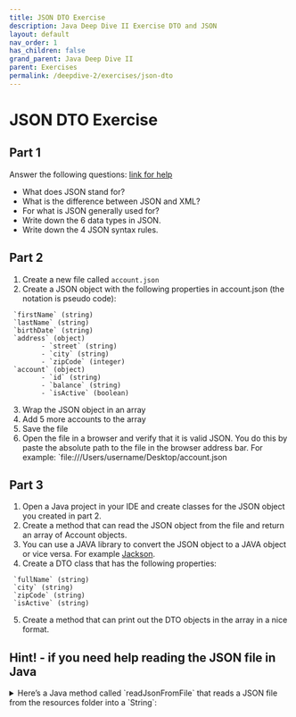 ```yaml
---
title: JSON DTO Exercise
description: Java Deep Dive II Exercise DTO and JSON
layout: default
nav_order: 1
has_children: false
grand_parent: Java Deep Dive II
parent: Exercises
permalink: /deepdive-2/exercises/json-dto
---
```


# JSON DTO Exercise

## Part 1

Answer the following questions: [link for help](https://www.w3schools.com/js/js_json_intro.asp)

* What does JSON stand for?
* What is the difference between JSON and XML?
* For what is JSON generally used for?
* Write down the 6 data types in JSON.
* Write down the 4 JSON syntax rules.

## Part 2

1. Create a new file called `account.json`
2. Create a JSON object with the following properties in account.json (the notation is pseudo code):

```plaintext
 `firstName` (string)
 `lastName` (string)
 `birthDate` (string)
 `address` (object)
        - `street` (string)
        - `city` (string)
        - `zipCode` (integer)
 `account` (object)
        - `id` (string)
        - `balance` (string)
        - `isActive` (boolean)
```

3. Wrap the JSON object in an array
4. Add 5 more accounts to the array
5. Save the file
6. Open the file in a browser and verify that it is valid JSON. You do this by paste the absolute path to the file in the browser address bar. For example: `file:///Users/username/Desktop/account.json

## Part 3

1. Open a Java project in your IDE and create classes for the JSON object you created in part 2.
2. Create a method that can read the JSON object from the file and return an array of Account objects.
3. You can use a JAVA library to convert the JSON object to a JAVA object or vice versa. For example [Jackson](../../toolbox/dataintegration/jackson.md).
4. Create a DTO class that has the following properties:

```plaintext
 `fullName` (string)
 `city` (string)
 `zipCode` (string)
 `isActive` (string)
```

5. Create a method that can print out the DTO objects in the array in a nice format.

## Hint! - if you need help reading the JSON file in Java

<details markdown="block">
<summary>
Here’s a Java method called `readJsonFromFile` that reads a JSON file from the resources folder into a `String`:
</summary>

```java
import java.io.BufferedReader;
import java.io.IOException;
import java.io.InputStream;
import java.io.InputStreamReader;
import java.nio.charset.StandardCharsets;
import java.util.stream.Collectors;

public class JsonFileReader {

    public static String readJsonFromFile(String filename) {
        // Get the resource file from the classpath
        InputStream inputStream = JsonFileReader.class.getClassLoader().getResourceAsStream(filename);

        if (inputStream == null) {
            throw new IllegalArgumentException("File not found: " + filename);
        }

        // Read the file content into a string
        try (BufferedReader reader = new BufferedReader(new InputStreamReader(inputStream, StandardCharsets.UTF_8))) {
            return reader.lines().collect(Collectors.joining("\n"));
        } catch (IOException e) {
            throw new RuntimeException("Failed to read the file: " + filename, e);
        }
    }
}
```

### Explanation

1. **`InputStream`**: This reads the file as a stream from the resources folder using `getResourceAsStream()`.
2. **`BufferedReader`**: Wraps the input stream for efficient reading.
3. **`Collectors.joining("\n")`**: Collects the lines of the file into a single string, separated by newlines.
4. **Exception Handling**: If the file is not found, an `IllegalArgumentException` is thrown. If an I/O error occurs, a `RuntimeException` is thrown.

### How to use

Place your JSON file in the `resources` folder, and call the method like this:

```java
String jsonString = JsonFileReader.readJsonFromFile("data.json");
System.out.println(jsonString);
```

This will read the contents of the `data.json` file into a `String`. Make sure the JSON file is in the `resources` folder within the project structure.

</details>
